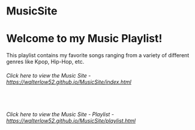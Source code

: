 # MusicSite

<h1> Welcome to my Music Playlist! </h1>
<p> This playlist contains my favorite songs ranging from a variety of different genres like Kpop, Hip-Hop, etc. </p>

<h6> Click here to view the Music Site -  <a href = "https://walterlow52.github.io/MusicSite/index.html"> https://walterlow52.github.io/MusicSite/index.html </a> </h6> <br>
<h6> Click here to view the Music Site - Playlist - <a href = "https://walterlow52.github.io/MusicSite/playlist.html"> https://walterlow52.github.io/MusicSite/playlist.html </a> </h6>
